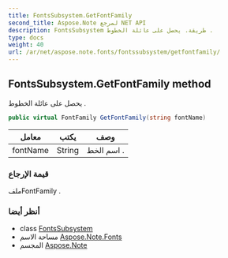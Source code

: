 ```yaml
---
title: FontsSubsystem.GetFontFamily
second_title: Aspose.Note لمرجع NET API
description: FontsSubsystem طريقة. يحصل على عائلة الخطوط .
type: docs
weight: 40
url: /ar/net/aspose.note.fonts/fontssubsystem/getfontfamily/
---
```

## FontsSubsystem.GetFontFamily method

يحصل على عائلة الخطوط .

```csharp
public virtual FontFamily GetFontFamily(string fontName)
```

| معامل | يكتب | وصف |
| --- | --- | --- |
| fontName | String | اسم الخط . |

### قيمة الإرجاع

ملفFontFamily .

### أنظر أيضا

* class [FontsSubsystem](../)
* مساحة الاسم [Aspose.Note.Fonts](../../fontssubsystem/)
* المجسم [Aspose.Note](../../../)


